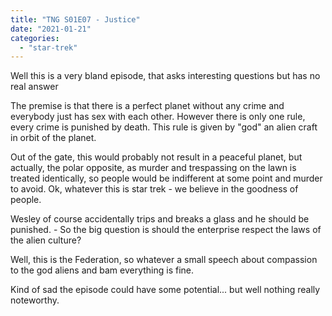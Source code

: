 ```yaml
---
title: "TNG S01E07 - Justice"
date: "2021-01-21"
categories: 
  - "star-trek"
---
```


Well this is a very bland episode, that asks interesting questions but has no real answer

The premise is that there is a perfect planet without any crime and everybody just has sex with each other. However there is only one rule, every crime is punished by death. This rule is given by "god" an alien craft in orbit of the planet.

Out of the gate, this would probably not result in a peaceful planet, but actually, the polar opposite, as murder and trespassing on the lawn is treated identically, so people would be indifferent at some point and murder to avoid. Ok, whatever this is star trek - we believe in the goodness of people.

Wesley of course accidentally trips and breaks a glass and he should be punished. - So the big question is should the enterprise respect the laws of the alien culture?

Well, this is the Federation, so whatever a small speech about compassion to the god aliens and bam everything is fine.

Kind of sad the episode could have some potential... but well nothing really noteworthy.
